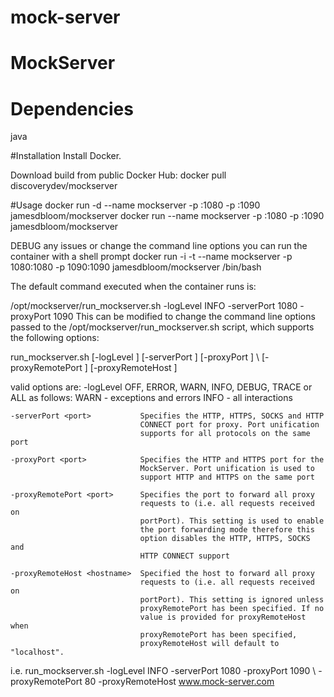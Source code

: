 # mock-server

# MockServer
# Dependencies
java

#Installation
Install Docker.

Download build from public Docker Hub: docker pull discoverydev/mockserver

#Usage
docker run -d --name mockserver -p <serverPort>:1080 -p <proxyPort>:1090 jamesdbloom/mockserver
docker run --name mockserver -p <serverPort>:1080 -p <proxyPort>:1090 jamesdbloom/mockserver

DEBUG any issues or change the command line options you can run the container with a shell prompt
docker run -i -t --name mockserver -p 1080:1080 -p 1090:1090 jamesdbloom/mockserver /bin/bash

The default command executed when the container runs is:

/opt/mockserver/run_mockserver.sh -logLevel INFO -serverPort 1080 -proxyPort 1090
This can be modified to change the command line options passed to the /opt/mockserver/run_mockserver.sh script, which supports the following options:

run_mockserver.sh [-logLevel <level>] [-serverPort <port>] [-proxyPort <port>] \ 
                  [-proxyRemotePort <port>] [-proxyRemoteHost <hostname>]

 valid options are:
    -logLevel <level>            OFF, ERROR, WARN, INFO, DEBUG, TRACE or ALL
                                 as follows:
                                 WARN - exceptions and errors
                                 INFO - all interactions

    -serverPort <port>           Specifies the HTTP, HTTPS, SOCKS and HTTP
                                 CONNECT port for proxy. Port unification
                                 supports for all protocols on the same port

    -proxyPort <port>            Specifies the HTTP and HTTPS port for the
                                 MockServer. Port unification is used to
                                 support HTTP and HTTPS on the same port

    -proxyRemotePort <port>      Specifies the port to forward all proxy
                                 requests to (i.e. all requests received on
                                 portPort). This setting is used to enable
                                 the port forwarding mode therefore this
                                 option disables the HTTP, HTTPS, SOCKS and
                                 HTTP CONNECT support

    -proxyRemoteHost <hostname>  Specified the host to forward all proxy
                                 requests to (i.e. all requests received on
                                 portPort). This setting is ignored unless
                                 proxyRemotePort has been specified. If no
                                 value is provided for proxyRemoteHost when
                                 proxyRemotePort has been specified,
                                 proxyRemoteHost will default to "localhost".

i.e. run_mockserver.sh -logLevel INFO -serverPort 1080 -proxyPort 1090 \ 
                       -proxyRemotePort 80 -proxyRemoteHost www.mock-server.com

